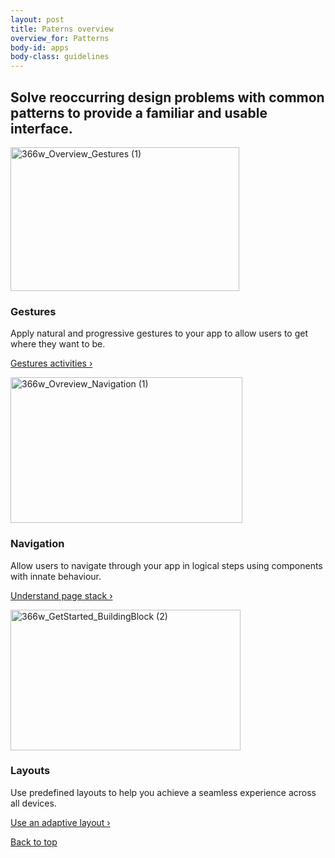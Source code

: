 ```yaml
---
layout: post
title: Paterns overview
overview_for: Patterns
body-id: apps
body-class: guidelines
---
```




<div id="loop-guidelines" class="col-10">
  <section class="row no-padding-top no-padding-right no-padding-left">
  <div class="col-10">
  <h2>Solve reoccurring design problems with common patterns to provide a familiar and usable interface.</h2>
</div>
  <div class="col-10">
  <div class="col-5">
  <p><img src="{{ site.assets_path }}eab8c5a2-366w_Overview_Gestures-1.png" alt="366w_Overview_Gestures (1)" width="366" height="230"></p>
  <h3>Gestures</h3>
  <p>Apply natural and progressive gestures to your app to allow users to get where they want to be.</p>
  <p><a title="Design vision" href="/apps/patterns/gestures">Gestures activities&nbsp;&rsaquo;</a></p>
</div>
  <div class="col-5">
  <p><img src="{{ site.assets_path }}801c7daa-366w_Ovreview_Navigation-1.png" alt="366w_Ovreview_Navigation (1)" width="371" height="233"></p>
  <h3>Navigation</h3>
  <p>Allow users to navigate through your app in logical steps using components with innate behaviour.</p>
  <p><a title="Design vision" href="/apps/patterns/navigation">Understand page stack&nbsp;&rsaquo;</a></p>
</div>
</div>
  <div class="col-5">
  <p>
  <img src="{{ site.assets_path }}33684f26-366w_GetStarted_BuildingBlock-2.png" alt="366w_GetStarted_BuildingBlock (2)" width="368" height="225">
</p>
  <h3>Layouts</h3>
  <p>Use predefined layouts to help you achieve a seamless experience across all devices.</p>
  <p>
  <a title="Layout" href="/apps/patterns/layouts">Use an adaptive layout&nbsp;&rsaquo;</a>
</p>
</div>
</section>
  <section class="row no-padding-right no-padding-left no-border">
  <div class="link-top not-for-small">
  <a href="#">Back to top</a>
</div>
</section>
</div>
